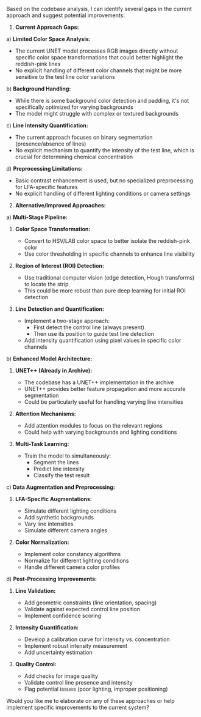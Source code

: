 Based on the codebase analysis, I can identify several gaps in the current approach and suggest potential improvements:

1. **Current Approach Gaps:**

a) **Limited Color Space Analysis:**
- The current UNET model processes RGB images directly without specific color space transformations that could better highlight the reddish-pink lines
- No explicit handling of different color channels that might be more sensitive to the test line color variations

b) **Background Handling:**
- While there is some background color detection and padding, it's not specifically optimized for varying backgrounds
- The model might struggle with complex or textured backgrounds

c) **Line Intensity Quantification:**
- The current approach focuses on binary segmentation (presence/absence of lines)
- No explicit mechanism to quantify the intensity of the test line, which is crucial for determining chemical concentration

d) **Preprocessing Limitations:**
- Basic contrast enhancement is used, but no specialized preprocessing for LFA-specific features
- No explicit handling of different lighting conditions or camera settings

2. **Alternative/Improved Approaches:**

a) **Multi-Stage Pipeline:**
1. **Color Space Transformation:**
   - Convert to HSV/LAB color space to better isolate the reddish-pink color
   - Use color thresholding in specific channels to enhance line visibility

2. **Region of Interest (ROI) Detection:**
   - Use traditional computer vision (edge detection, Hough transforms) to locate the strip
   - This could be more robust than pure deep learning for initial ROI detection

3. **Line Detection and Quantification:**
   - Implement a two-stage approach:
     - First detect the control line (always present)
     - Then use its position to guide test line detection
   - Add intensity quantification using pixel values in specific color channels

b) **Enhanced Model Architecture:**

1. **UNET++ (Already in Archive):**
   - The codebase has a UNET++ implementation in the archive
   - UNET++ provides better feature propagation and more accurate segmentation
   - Could be particularly useful for handling varying line intensities

2. **Attention Mechanisms:**
   - Add attention modules to focus on the relevant regions
   - Could help with varying backgrounds and lighting conditions

3. **Multi-Task Learning:**
   - Train the model to simultaneously:
     - Segment the lines
     - Predict line intensity
     - Classify the test result

c) **Data Augmentation and Preprocessing:**

1. **LFA-Specific Augmentations:**
   - Simulate different lighting conditions
   - Add synthetic backgrounds
   - Vary line intensities
   - Simulate different camera angles

2. **Color Normalization:**
   - Implement color constancy algorithms
   - Normalize for different lighting conditions
   - Handle different camera color profiles

d) **Post-Processing Improvements:**

1. **Line Validation:**
   - Add geometric constraints (line orientation, spacing)
   - Validate against expected control line position
   - Implement confidence scoring

2. **Intensity Quantification:**
   - Develop a calibration curve for intensity vs. concentration
   - Implement robust intensity measurement
   - Add uncertainty estimation

3. **Quality Control:**
   - Add checks for image quality
   - Validate control line presence and intensity
   - Flag potential issues (poor lighting, improper positioning)

Would you like me to elaborate on any of these approaches or help implement specific improvements to the current system?
